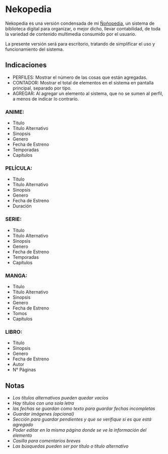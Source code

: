 # Nekopedia

Nekopedia es una versión condensada de mi [Ñoñopedia](https://github.com/cBinimelis/Nerdbrary), un sistema de biblioteca digital para organizar, o mejor dicho, llevar contabilidad, de toda la variedad de contenido multimedia consumido por el usuario.

La presente versión será para escritorio, tratando de simplificar el uso y funcionamiento del sistema.

## Indicaciones

- PERFILES: Mostrar el número de las cosas que están agregadas.
- CONTADOR: Mostrar el total de elementos en el sistema en pantalla principal, separado por tipo.
- AGREGAR: Al agregar un elemento al sistema, que no se sumen al perfil, a menos de indicar lo contrario.

### ANIME:

- Titulo
- Titulo Alternativo
- Sinopsis
- Genero
- Fecha de Estreno
- Temporadas
- Capítulos

### PELÍCULA:

- Titulo
- Titulo Alternativo
- Sinopsis
- Genero
- Fecha de Estreno
- Duración

### SERIE:

- Titulo
- Titulo Alternativo
- Sinopsis
- Genero
- Fecha de Estreno
- Temporadas
- Capítulos

### MANGA:

- Titulo
- Titulo Alternativo
- Sinopsis
- Genero
- Fecha de Estreno
- Tomos
- Capítulos

### LIBRO:

- Titulo
- Sinopsis
- Genero
- Fecha de Estreno
- Autor
- N° Páginas

## Notas

- _Los títulos alternativos pueden quedar vacíos_
- _Hay títulos con una sola letra_
- _las fechas se guardan como texto para guardar fechas incompletas_
- _Guardar imágenes (opcional)_
- _Sección para guardar pendientes y que se verifique si es que está agregado_
- _Poder editar en la misma página donde se ve la información del elemento_
- _Casilla para comentarios breves_
- _Las búsquedas pueden ser por título o título alternativo_
